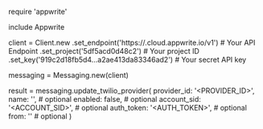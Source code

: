 require 'appwrite'

include Appwrite

client = Client.new
    .set_endpoint('https://<REGION>.cloud.appwrite.io/v1') # Your API Endpoint
    .set_project('5df5acd0d48c2') # Your project ID
    .set_key('919c2d18fb5d4...a2ae413da83346ad2') # Your secret API key

messaging = Messaging.new(client)

result = messaging.update_twilio_provider(
    provider_id: '<PROVIDER_ID>',
    name: '<NAME>', # optional
    enabled: false, # optional
    account_sid: '<ACCOUNT_SID>', # optional
    auth_token: '<AUTH_TOKEN>', # optional
    from: '<FROM>' # optional
)
